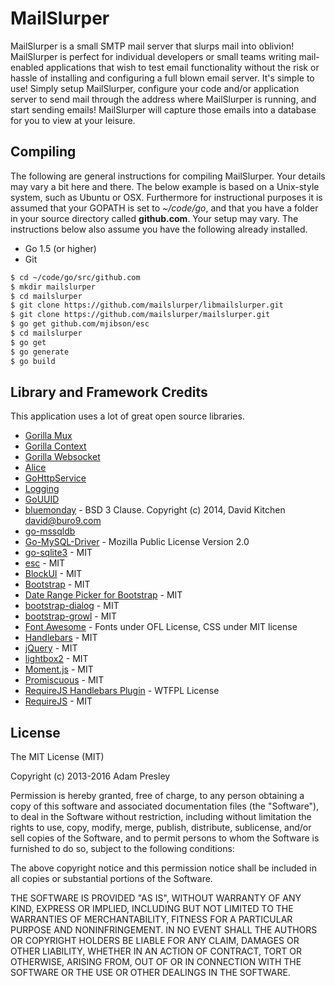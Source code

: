 MailSlurper
===========

MailSlurper is a small SMTP mail server that slurps mail into oblivion! MailSlurper is perfect for individual developers or small teams writing mail-enabled applications that wish to test email functionality without the risk or hassle of installing and configuring a full blown email server. It's simple to use! Simply setup MailSlurper, configure your code and/or application server to send mail through the address where MailSlurper is running, and start sending emails! MailSlurper will capture those emails into a database for you to view at your leisure.

Compiling
---------
The following are general instructions for compiling MailSlurper. Your details may vary a bit here and there. The below example is based on a Unix-style system, such as Ubuntu or OSX. Furthermore for instructional purposes it is assumed that your GOPATH is set to *~/code/go*, and that you have a folder in your source directory called **github.com**. Your setup may vary. The instructions below also assume you have the following already installed.

* Go 1.5 (or higher)
* Git

```bash
$ cd ~/code/go/src/github.com
$ mkdir mailslurper
$ cd mailslurper
$ git clone https://github.com/mailslurper/libmailslurper.git
$ git clone https://github.com/mailslurper/mailslurper.git
$ go get github.com/mjibson/esc
$ cd mailslurper
$ go get
$ go generate
$ go build
```

Library and Framework Credits
-----------------------------
This application uses a lot of great open source libraries.

* [Gorilla Mux](http://www.gorillatoolkit.org/pkg/mux)
* [Gorilla Context](http://www.gorillatoolkit.org/pkg/context)
* [Gorilla Websocket](https://github.com/gorilla/websocket)
* [Alice](https://github.com/justinas/alice)
* [GoHttpService](https://github.com/adampresley/GoHttpService)
* [Logging](https://github.com/adampresley/logging)
* [GoUUID](https://github.com/nu7hatch/gouuid)
* [bluemonday](https://github.com/microcosm-cc/bluemonday) - BSD 3 Clause. Copyright (c) 2014, David Kitchen david@buro9.com
* [go-mssqldb](https://github.com/denisenkom/go-mssqldb)
* [Go-MySQL-Driver](https://github.com/go-sql-driver/mysql) - Mozilla Public License Version 2.0
* [go-sqlite3](https://github.com/mattn/go-sqlite3) - MIT
* [esc](https://github.com/mjibson/esc) - MIT
* [BlockUI](http://jquery.malsup.com/block/) - MIT
* [Bootstrap](http://getbootstrap.com/) - MIT
* [Date Range Picker for Bootstrap](http://www.daterangepicker.com) - MIT
* [bootstrap-dialog](https://github.com/nakupanda/bootstrap3-dialog) - MIT
* [bootstrap-growl](https://github.com/ifightcrime/bootstrap-growl) - MIT
* [Font Awesome](http://fortawesome.github.io/Font-Awesome/) - Fonts under OFL License, CSS under MIT license
* [Handlebars](http://handlebarsjs.com) - MIT
* [jQuery](http://jquery.com/) - MIT
* [lightbox2](http://lokeshdhakar.com/projects/lightbox2/) - MIT
* [Moment.js](http://momentjs.com) - MIT
* [Promiscuous](https://github.com/RubenVerborgh/promiscuous) - MIT
* [RequireJS Handlebars Plugin](https://github.com/SlexAxton/require-handlebars-plugin) - WTFPL License
* [RequireJS](http://requirejs.org) - MIT

License
-------
The MIT License (MIT)

Copyright (c) 2013-2016 Adam Presley

Permission is hereby granted, free of charge, to any person obtaining a copy
of this software and associated documentation files (the "Software"), to deal
in the Software without restriction, including without limitation the rights
to use, copy, modify, merge, publish, distribute, sublicense, and/or sell
copies of the Software, and to permit persons to whom the Software is
furnished to do so, subject to the following conditions:

The above copyright notice and this permission notice shall be included in all
copies or substantial portions of the Software.

THE SOFTWARE IS PROVIDED "AS IS", WITHOUT WARRANTY OF ANY KIND, EXPRESS OR
IMPLIED, INCLUDING BUT NOT LIMITED TO THE WARRANTIES OF MERCHANTABILITY,
FITNESS FOR A PARTICULAR PURPOSE AND NONINFRINGEMENT. IN NO EVENT SHALL THE
AUTHORS OR COPYRIGHT HOLDERS BE LIABLE FOR ANY CLAIM, DAMAGES OR OTHER
LIABILITY, WHETHER IN AN ACTION OF CONTRACT, TORT OR OTHERWISE, ARISING FROM,
OUT OF OR IN CONNECTION WITH THE SOFTWARE OR THE USE OR OTHER DEALINGS IN THE
SOFTWARE.
